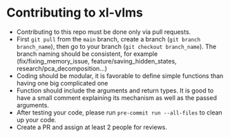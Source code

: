 # Contributing to xl-vlms

* Contributing to this repo must be done only via pull requests.
* First `git pull` from the `main` branch, create a branch (`git branch branch_name`), then go to your branch (`git checkout branch_name`). The branch naming should be consistent, for example (fix/fixing_memory_issue, feature/saving_hidden_states, research/pca_decomposition...)
* Coding should be modular, it is favorable to define simple functions than having one big complicated one
* Function should include the arguments and return types. It is good to have a small comment explaining its mechanism as well as the passed arguments.
* After testing your code, please run `pre-commit run --all-files` to clean up your code.
* Create a PR and assign at least 2 people for reviews.
